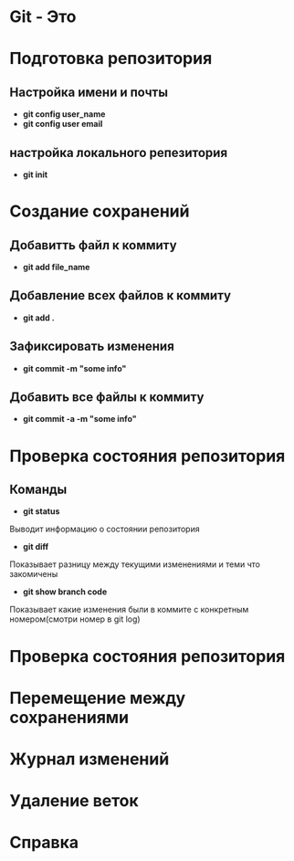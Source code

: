 # Git - Это

# Подготовка репозитория

## Настройка имени и почты

* **git config user_name**
* **git config user email**

## настройка локального репезитория

* **git init**


# Создание сохранений

## Добавитть файл к коммиту

* **git add file_name**

## Добавление всех файлов к коммиту

* **git add .**
## Зафиксировать изменения

* **git commit -m "some info"**
## Добавить все файлы к коммиту

* **git commit -a -m "some info"**


# Проверка состояния репозитория

## Команды
* **git status**

Выводит информацию о состоянии репозитория

* **git diff** 

Показывает разницу между текущими изменениями и теми что закомичены

* **git show branch code**

Показывает какие изменения были в коммите c конкретным номером(смотри номер в git log)

# Проверка состояния репозитория

# Перемещение между сохранениями

# Журнал изменений

# Удаление веток

# Справка